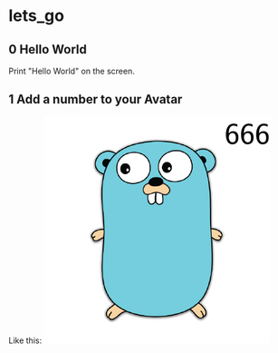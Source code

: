 # lets_go

## 0 Hello World

Print "Hello World" on the screen.

## 1 Add a number to your Avatar

Like this:
![avatar](https://raw.githubusercontent.com/yuliji/lets_go/master/1_avatar_number/out.png)
